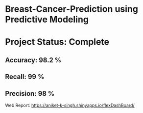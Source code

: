 # Breast-Cancer-Prediction using Predictive Modeling 
# Project Status: Complete 
## Accuracy: 98.2 %
## Recall: 99 %
## Precision: 98 %

Web Report: https://aniket-k-singh.shinyapps.io/flexDashBoard/
